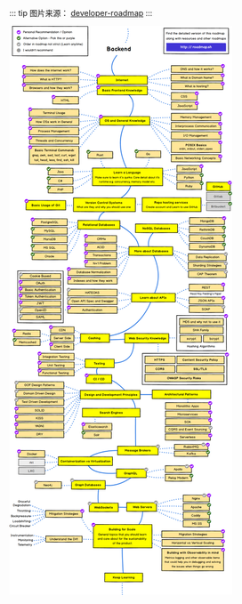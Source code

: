 ::: tip 图片来源：
[developer-roadmap](https://github.com/kamranahmedse/developer-roadmap)
:::

![后端](./imgs/be.png)
